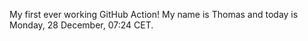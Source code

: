 My first ever working GitHub Action!
My name is Thomas and today is Monday, 28 December, 07:24 CET. 
